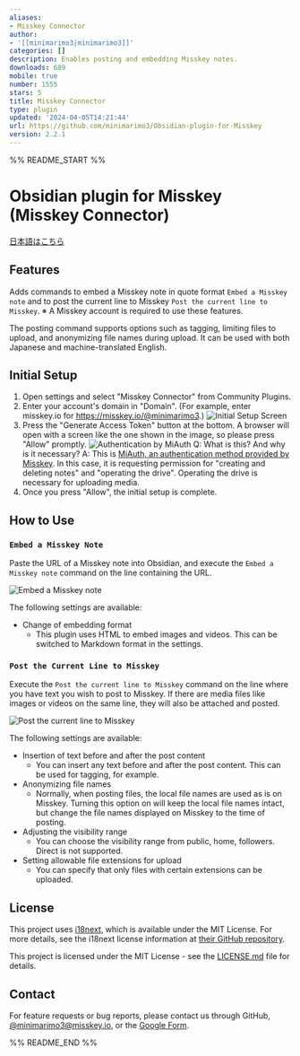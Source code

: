 ```yaml
---
aliases:
- Misskey Connector
author:
- '[[minimarimo3|minimarimo3]]'
categories: []
description: Enables posting and embedding Misskey notes.
downloads: 689
mobile: true
number: 1555
stars: 5
title: Misskey Connector
type: plugin
updated: '2024-04-05T14:21:44'
url: https://github.com/minimarimo3/Obsidian-plugin-for-Misskey
version: 2.2.1
---
```


%% README_START %%

# Obsidian plugin for Misskey (Misskey Connector)

[日本語はこちら](https://github.com/minimarimo3/Obsidian-plugin-for-Misskey/blob/master/documents/ja-JP/README.md)

## Features

Adds commands to embed a Misskey note in quote format `Embed a Misskey note` and to post the current line to Misskey `Post the current line to Misskey`.
    ※ A Misskey account is required to use these features.

The posting command supports options such as tagging, limiting files to upload, and anonymizing file names during upload. It can be used with both Japanese and machine-translated English.

## Initial Setup

1. Open settings and select "Misskey Connector" from Community Plugins.
2. Enter your account's domain in "Domain". (For example, enter misskey.io for <https://misskey.io/@minimarimo3>.)
![Initial Setup Screen](https://raw.githubusercontent.com/minimarimo3/Obsidian-plugin-for-Misskey/HEAD/documents/en-US/Initial%20Setup.png)
3. Press the "Generate Access Token" button at the bottom. A browser will open with a screen like the one shown in the image, so please press "Allow" promptly.
![Authentication by MiAuth](https://raw.githubusercontent.com/minimarimo3/Obsidian-plugin-for-Misskey/HEAD/documents/en-US/MiAuth.png)
Q: What is this? And why is it necessary?
A: This is [MiAuth, an authentication method provided by Misskey](https://misskey-hub.net/ja/docs/for-developers/api/token/miauth/). In this case, it is requesting permission for "creating and deleting notes" and "operating the drive". Operating the drive is necessary for uploading media.
4. Once you press "Allow", the initial setup is complete.

## How to Use

### `Embed a Misskey Note`

Paste the URL of a Misskey note into Obsidian, and execute the `Embed a Misskey note` command on the line containing the URL.

![Embed a Misskey note](https://raw.githubusercontent.com/minimarimo3/Obsidian-plugin-for-Misskey/HEAD/documents/en-US/Embed%20a%20Misskey%20note.gif)

The following settings are available:

- Change of embedding format
  - This plugin uses HTML to embed images and videos. This can be switched to Markdown format in the settings.

### `Post the Current Line to Misskey`

Execute the `Post the current line to Misskey` command on the line where you have text you wish to post to Misskey. If there are media files like images or videos on the same line, they will also be attached and posted.

![Post the current line to Misskey](https://raw.githubusercontent.com/minimarimo3/Obsidian-plugin-for-Misskey/HEAD/documents/en-US/Post%20the%20current%20line%20to%20Misskey.gif)

The following settings are available:

- Insertion of text before and after the post content
  - You can insert any text before and after the post content. This can be used for tagging, for example.
- Anonymizing file names
  - Normally, when posting files, the local file names are used as is on Misskey. Turning this option on will keep the local file names intact, but change the file names displayed on Misskey to the time of posting.
- Adjusting the visibility range
  - You can choose the visibility range from public, home, followers. Direct is not supported.
- Setting allowable file extensions for upload
  - You can specify that only files with certain extensions can be uploaded.

## License

This project uses [i18next](https://www.i18next.com), which is available under the MIT License. For more details, see the i18next license information at [their GitHub repository](https://github.com/i18next/i18next).

This project is licensed under the MIT License - see the [LICENSE.md](./LICENSE) file for details.

## Contact

For feature requests or bug reports, please contact us through GitHub, [@minimarimo3@misskey.io](https://misskey.io/@minimarimo3), or the [Google Form](https://forms.gle/K4EecLTgpERZRrbq5).


%% README_END %%